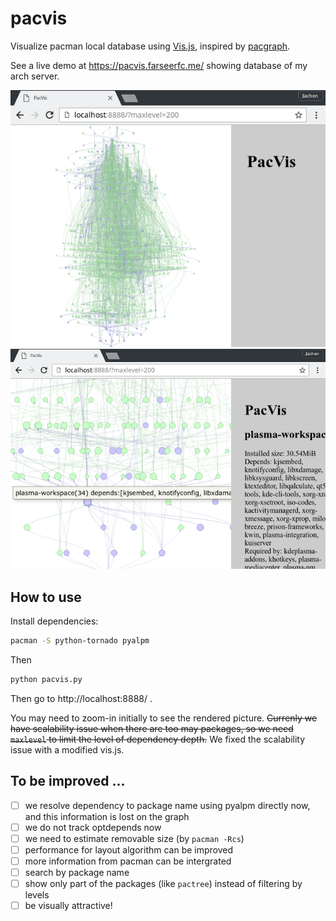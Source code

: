 # pacvis

Visualize pacman local database using [Vis.js](http://visjs.org/),
inspired by [pacgraph](http://kmkeen.com/pacgraph/).

See a live demo at https://pacvis.farseerfc.me/ showing database of my arch server.

![full](screenshots/full.png)
![zoomin](screenshots/zoomin.png)

## How to use

Install dependencies:
```bash
pacman -S python-tornado pyalpm
```

Then

```python
python pacvis.py
```

Then go to http://localhost:8888/ .

You may need to zoom-in initially to see the rendered picture.
~~Currenly we have scalability issue when there are too may packages, so we need
`maxlevel` to limit the level of dependency depth.~~ We fixed the scalability
issue with a modified vis.js.

## To be improved ...

- [ ] we resolve dependency to package name using pyalpm directly now,
      and this information is lost on the graph
- [ ] we do not track optdepends now
- [ ] we need to estimate removable size (by `pacman -Rcs`)
- [ ] performance for layout algorithm can be improved
- [ ] more information from pacman can be intergrated
- [ ] search by package name
- [ ] show only part of the packages (like `pactree`) instead of filtering by levels
- [ ] be visually attractive!
